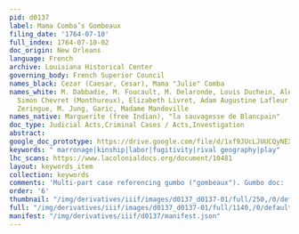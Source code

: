 ```yaml
---
pid: d0137
label: Mama Comba’s Gombeaux
filing_date: '1764-07-10'
full_index: 1764-07-10-02
doc_origin: New Orleans
language: French
archive: Louisiana Historical Center
governing_body: French Superior Council
names_black: Cezar (Caesar, Cesar), Mama "Julie" Comba
names_white: M. Dabbadie, M. Foucault, M. Delaronde, Louis Duchein, Alexandre de Latil,
  Simon Chevret (Monthureux), Elizabeth Livret, Adam Augustine Lafleur, Lafleur, Pierre
  Zeringue, M. Jung, Garic, Madame Mandeville
names_native: Marguerite (free Indian), "la sauvagesse de Blancpain"
doc_type: Judicial Acts,Criminal Cases / Acts,Investigation
abstract:
google_doc_prototype: https://drive.google.com/file/d/1xf9JUcLJUUCQyNEXkw4pTsZFR9_pU3Pe/view?usp=drive_link
keywords: " marronage|kinship|labor|fugitivity|rival geography|play"
lhc_scans: https://www.lacolonialdocs.org/document/10481
layout: keywords_item
collection: keywords
comments: 'Multi-part case referencing gumbo ("gombeaux"). Gumbo doc:  https://lacolonialdocs.org/document/10603'
order: '6'
thumbnail: "/img/derivatives/iiif/images/d0137_d0137-01/full/250,/0/default.jpg"
full: "/img/derivatives/iiif/images/d0137_d0137-01/full/1140,/0/default.jpg"
manifest: "/img/derivatives/iiif/d0137/manifest.json"
---
```

